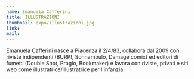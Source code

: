 ```yaml
---
name: Emanuela Cafferini
title: ILLUSTRAZIONI
thumbnail: expo/illustrazioni.jpg
link:
mail:
---
```


Emanuela Cafferini nasce a Piacenza il 2/4/83, collabora dal 2009 con riviste indipendenti (BURP!, Sonnambulo, Damage comix) ed editori di fumetti (Double Shot, Proglo, Bookmaker) e lavora con riviste, privati e siti web come illustratrice/illustratrice per l'infanzia.
